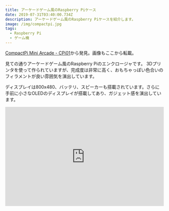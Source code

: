 ```yaml
---
title: アーケードゲーム風のRaspberry Piケース
date: 2019-07-31T03:40:00.734Z
description: アーケードゲーム風のRaspberry Piケースを紹介します。
image: /img/compactpi.jpg
tags:
  - Raspberry Pi
  - ゲーム機
---
```

[CompactPi Mini Arcade - CPi01](https://www.tindie.com/products/kumodot/compactpi-mini-arcade-cpi01/)から発見。画像もここから転載。

見ての通りアーケードゲーム風のRaspberry Piのエンクロージャです。
3Dプリンタを使って作られていますが、完成度は非常に高く、おもちゃっぽい色合いのフィラメントが良い雰囲気を演出しています。

ディスプレイは800x480、バッテリ、スピーカーも搭載されています。さらに手前に小さなOLEDのディスプレイが搭載してあり、ガジェット感を演出しています。

<iframe width="100%" height="315" src="https://www.youtube.com/embed/y_lF4JtFcwE" frameborder="0" allow="accelerometer; autoplay; encrypted-media; gyroscope; picture-in-picture" allowfullscreen></iframe>
